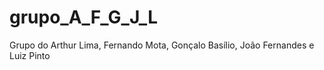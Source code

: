 # grupo_A_F_G_J_L
Grupo do Arthur Lima, Fernando Mota, Gonçalo Basílio, João Fernandes e Luiz Pinto
